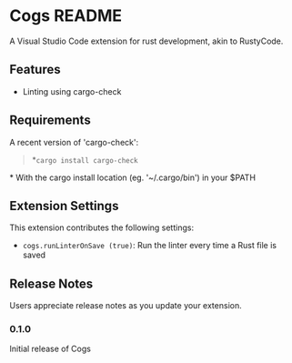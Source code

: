# Cogs README

A Visual Studio Code extension for rust development, akin to RustyCode.

## Features

- Linting using cargo-check

## Requirements

A recent version of 'cargo-check':

> \*```cargo install cargo-check```


\* With the cargo install location (eg. '~/.cargo/bin') in your $PATH

## Extension Settings

This extension contributes the following settings:

* `cogs.runLinterOnSave (true)`: Run the linter every time a Rust file is saved

## Release Notes

Users appreciate release notes as you update your extension.

### 0.1.0

Initial release of Cogs